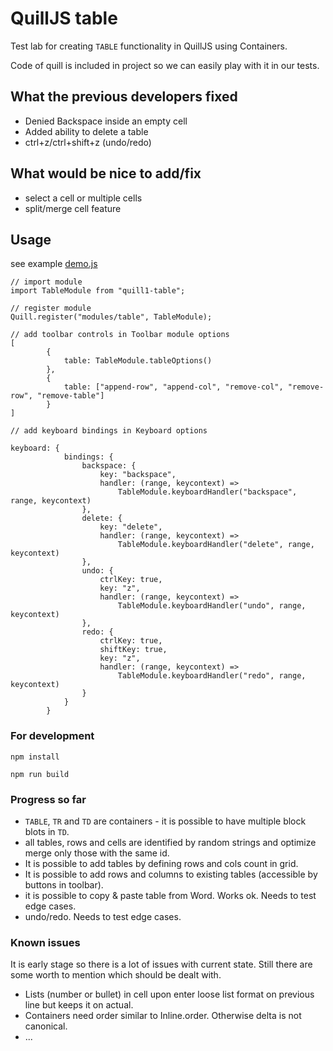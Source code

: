 # QuillJS table

Test lab for creating `TABLE` functionality in QuillJS using Containers.

Code of quill is included in project so we can easily play with it in our tests.

## What the previous developers fixed

* Denied Backspace inside an empty cell
* Added ability to delete a table
* ctrl+z/ctrl+shift+z (undo/redo)

## What would be nice to add/fix

* select a cell or multiple cells
* split/merge cell feature

## Usage

see example [demo.js](../master/src/demo.js)

```
// import module
import TableModule from "quill1-table";

// register module
Quill.register("modules/table", TableModule);

// add toolbar controls in Toolbar module options
[
        {
            table: TableModule.tableOptions()
        },
        {
            table: ["append-row", "append-col", "remove-col", "remove-row", "remove-table"]
        }
]

// add keyboard bindings in Keyboard options

keyboard: {
            bindings: {
                backspace: {
                    key: "backspace",
                    handler: (range, keycontext) =>
                        TableModule.keyboardHandler("backspace", range, keycontext)
                },
                delete: {
                    key: "delete",
                    handler: (range, keycontext) =>
                        TableModule.keyboardHandler("delete", range, keycontext)
                },
                undo: {
                    ctrlKey: true,
                    key: "z",
                    handler: (range, keycontext) =>
                        TableModule.keyboardHandler("undo", range, keycontext)
                },
                redo: {
                    ctrlKey: true,
                    shiftKey: true,
                    key: "z",
                    handler: (range, keycontext) =>
                        TableModule.keyboardHandler("redo", range, keycontext)
                }
            }
        }
```

### For development
```shell script
npm install

npm run build
```

### Progress so far
* `TABLE`, `TR` and `TD` are containers - it is possible to have multiple block blots in `TD`.
* all tables, rows and cells are identified by random strings and optimize merge only those with the same id.
* It is possible to add tables by defining rows and cols count in grid.
* It is possible to add rows and columns to existing tables (accessible by buttons in toolbar).
* it is possible to copy & paste table from Word. Works ok. Needs to test edge cases.
* undo/redo. Needs to test edge cases.

### Known issues
It is early stage so there is a lot of issues with current state.
Still there are some worth to mention which should be dealt with.

* Lists (number or bullet) in cell upon enter loose list format on previous line but keeps it on actual.
* Containers need order similar to Inline.order. Otherwise delta is not canonical.
* ...
